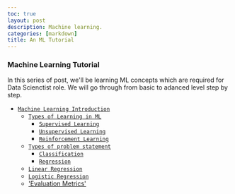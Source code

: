 ```yaml
---
toc: true
layout: post
description: Machine learning.
categories: [markdown]
title: An ML Tutorial
---
```


### Machine Learning Tutorial

In this series of post, we'll be learning ML concepts which are required for Data Scienctist role.
We will go through from basic to adanced level step by step. 

- [`Machine Learning Introduction`](https://github.com/fastai/fastpages)
	- [`Types of Learning in ML`](https://github.com/fastai/fastpages)
		- [`Supervised Learning`](https://github.com/fastai/fastpages)
		- [`Unsupervised Learning`](https://github.com/fastai/fastpages)
		- [`Reinforcement Learning`](https://github.com/fastai/fastpages)
	- [`Types of problem statement`](https://github.com/fastai/fastpages)
		- [`Classification`](https://github.com/fastai/fastpages)
		- [`Regression`](https://github.com/fastai/fastpages)
	- [`Linear Regression`](https://github.com/fastai/fastpages)
	- [`Logistic Regression`](https://github.com/fastai/fastpages)
	- ['Evaluation Metrics'](https://github.com/smsrikanthreddy/blog/blob/master/_notebooks/Evaluation_Metrics.ipynb)
